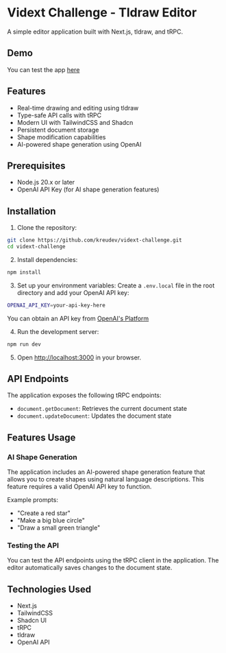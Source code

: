 # Vidext Challenge - Tldraw Editor

A simple editor application built with Next.js, tldraw, and tRPC.

## Demo

You can test the app [here](https://vidext-challenge.vercel.app/)

## Features

- Real-time drawing and editing using tldraw
- Type-safe API calls with tRPC
- Modern UI with TailwindCSS and Shadcn
- Persistent document storage
- Shape modification capabilities
- AI-powered shape generation using OpenAI

## Prerequisites

- Node.js 20.x or later
- OpenAI API Key (for AI shape generation features)

## Installation

1. Clone the repository:
```bash
git clone https://github.com/kreudev/vidext-challenge.git
cd vidext-challenge
```

2. Install dependencies:
```bash
npm install
```

3. Set up your environment variables:
Create a `.env.local` file in the root directory and add your OpenAI API key:
```bash
OPENAI_API_KEY=your-api-key-here
```
You can obtain an API key from [OpenAI's Platform](https://platform.openai.com/settings/organization/api-keys)

4. Run the development server:
```bash
npm run dev
```

5. Open [http://localhost:3000](http://localhost:3000) in your browser.

## API Endpoints

The application exposes the following tRPC endpoints:

- `document.getDocument`: Retrieves the current document state
- `document.updateDocument`: Updates the document state

## Features Usage

### AI Shape Generation
The application includes an AI-powered shape generation feature that allows you to create shapes using natural language descriptions. This feature requires a valid OpenAI API key to function.

Example prompts:
- "Create a red star"
- "Make a big blue circle"
- "Draw a small green triangle"

### Testing the API

You can test the API endpoints using the tRPC client in the application. The editor automatically saves changes to the document state.

## Technologies Used

- Next.js
- TailwindCSS
- Shadcn UI
- tRPC
- tldraw
- OpenAI API
